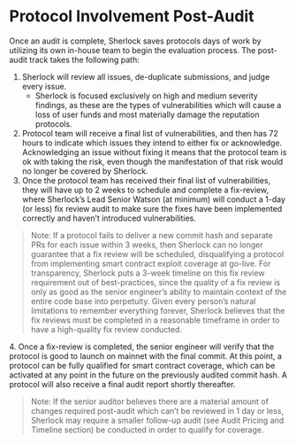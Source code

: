 # Protocol Involvement Post-Audit

Once an audit is complete, Sherlock saves protocols days of work by utilizing its own in-house team to begin the evaluation process. The post-audit track takes the following path:

1. Sherlock will review all issues, de-duplicate submissions, and judge every issue.
   * Sherlock is focused exclusively on high and medium severity findings, as these are the types of vulnerabilities which will cause a loss of user funds and most materially damage the reputation protocols.
2. Protocol team will receive a final list of vulnerabilities, and then has 72 hours to indicate which issues they intend to either fix or acknowledge. Acknowledging an issue without fixing it means that the protocol team is ok with taking the risk, even though the manifestation of that risk would no longer be covered by Sherlock.&#x20;
3. Once the protocol team has received their final list of vulnerabilities, they will have up to 2 weeks to schedule and complete a fix-review, where Sherlock’s Lead Senior Watson (at minimum) will conduct a 1-day (or less) fix review audit to make sure the fixes have been implemented correctly and haven’t introduced vulnerabilities.

> Note: If a protocol fails to deliver a new commit hash and separate PRs for each issue within 3 weeks, then Sherlock can no longer guarantee that a fix review will be scheduled, disqualifying a protocol from implementing smart contract exploit coverage at go-live. For transparency, Sherlock puts a 3-week timeline on this fix review requirement out of best-practices, since the quality of a fix review is only as good as the senior engineer’s ability to maintain context of the entire code base into perpetuity. Given every person’s natural limitations to remember everything forever, Sherlock believes that the fix reviews must be completed in a reasonable timeframe in order to have a high-quality fix review conducted.

4\. Once a fix-review is completed, the senior engineer will verify that the protocol is good to launch on mainnet with the final commit. At this point, a protocol can be fully qualified for smart contract coverage, which can be activated at any point in the future on the previously audited commit hash. A protocol will also receive a final audit report shortly thereafter.

> Note: If the senior auditor believes there are a material amount of changes required post-audit which can’t be reviewed in 1 day or less, Sherlock may require a smaller follow-up audit (see Audit Pricing and Timeline section) be conducted in order to qualify for coverage.
